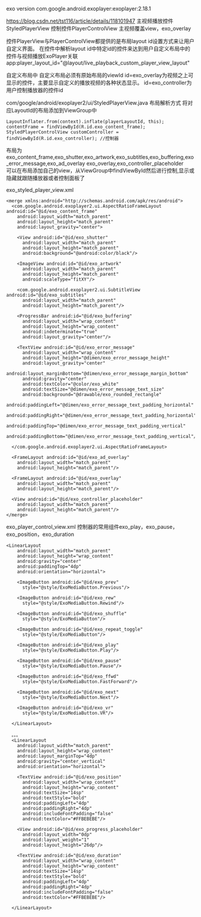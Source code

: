 exo version com.google.android.exoplayer:exoplayer:2.18.1

https://blog.csdn.net/tst116/article/details/118101947
主视频播放控件StyledPlayerView
控制控件PlayerControlView
主视频覆盖view，exo_overlay


控件PlayerView与PlayerControlView都提供的是布局layout id设置方式来让用户自定义界面。
在控件中解析layout id中特定id的控件来达到用户自定义布局中的控件与视频播放ExoPlayer关联
app:player_layout_id="@layout/live_playback_custom_player_view_layout"

自定义布局中  自定义布局必须有原始布局的viewId
id=exo_overlay为视频之上可显示的控件，主要显示自定义的播放视频的各种状态显示。
id=exo_controller为用户控制播放器的控件id


com/google/android/exoplayer2/ui/StyledPlayerView.java
布局解析方式
将对应LayoutId的布局添加到ViewGroup中
```
LayoutInflater.from(context).inflate(playerLayoutId, this);
contentFrame = findViewById(R.id.exo_content_frame);
StyledPlayerControlView customController = findViewById(R.id.exo_controller); //控制器
```
布局为exo_content_frame,exo_shutter,exo_artwork,exo_subtitles,exo_buffering,exo_error_message,exo_ad_overlay
exo_overlay,exo_controller_placeholder    
可以在布局添加自己的view，从ViewGroup中findViewById然后进行控制,显示或隐藏就跟随播放器或者控制面板了

exo_styled_player_view.xml
```
<merge xmlns:android="http://schemas.android.com/apk/res/android">
  <com.google.android.exoplayer2.ui.AspectRatioFrameLayout android:id="@id/exo_content_frame"
    android:layout_width="match_parent"
    android:layout_height="match_parent"
    android:layout_gravity="center">

    <View android:id="@id/exo_shutter"
      android:layout_width="match_parent"
      android:layout_height="match_parent"
      android:background="@android:color/black"/>

    <ImageView android:id="@id/exo_artwork"
      android:layout_width="match_parent"
      android:layout_height="match_parent"
      android:scaleType="fitXY"/>

    <com.google.android.exoplayer2.ui.SubtitleView android:id="@id/exo_subtitles"
      android:layout_width="match_parent"
      android:layout_height="match_parent"/>

    <ProgressBar android:id="@id/exo_buffering"
      android:layout_width="wrap_content"
      android:layout_height="wrap_content"
      android:indeterminate="true"
      android:layout_gravity="center"/>

    <TextView android:id="@id/exo_error_message"
      android:layout_width="wrap_content"
      android:layout_height="@dimen/exo_error_message_height"
      android:layout_gravity="center"
      android:layout_marginBottom="@dimen/exo_error_message_margin_bottom"
      android:gravity="center"
      android:textColor="@color/exo_white"
      android:textSize="@dimen/exo_error_message_text_size"
      android:background="@drawable/exo_rounded_rectangle"
      android:paddingLeft="@dimen/exo_error_message_text_padding_horizontal"
      android:paddingRight="@dimen/exo_error_message_text_padding_horizontal"
      android:paddingTop="@dimen/exo_error_message_text_padding_vertical"
      android:paddingBottom="@dimen/exo_error_message_text_padding_vertical"/>

  </com.google.android.exoplayer2.ui.AspectRatioFrameLayout>

  <FrameLayout android:id="@id/exo_ad_overlay"
    android:layout_width="match_parent"
    android:layout_height="match_parent"/>

  <FrameLayout android:id="@id/exo_overlay"
    android:layout_width="match_parent"
    android:layout_height="match_parent"/>

  <View android:id="@id/exo_controller_placeholder"
    android:layout_width="match_parent"
    android:layout_height="match_parent"/>
</merge>
```


exo_player_control_view.xml
控制器的常用组件exo_play，exo_pause，exo_position，exo_duration  
```
<LinearLayout
    android:layout_width="match_parent"
    android:layout_height="wrap_content"
    android:gravity="center"
    android:paddingTop="4dp"
    android:orientation="horizontal">

    <ImageButton android:id="@id/exo_prev"
      style="@style/ExoMediaButton.Previous"/>

    <ImageButton android:id="@id/exo_rew"
      style="@style/ExoMediaButton.Rewind"/>

    <ImageButton android:id="@id/exo_shuffle"
      style="@style/ExoMediaButton"/>

    <ImageButton android:id="@id/exo_repeat_toggle"
      style="@style/ExoMediaButton"/>

    <ImageButton android:id="@id/exo_play"
      style="@style/ExoMediaButton.Play"/>

    <ImageButton android:id="@id/exo_pause"
      style="@style/ExoMediaButton.Pause"/>

    <ImageButton android:id="@id/exo_ffwd"
      style="@style/ExoMediaButton.FastForward"/>

    <ImageButton android:id="@id/exo_next"
      style="@style/ExoMediaButton.Next"/>

    <ImageButton android:id="@id/exo_vr"
      style="@style/ExoMediaButton.VR"/>

  </LinearLayout>
  
  。。。
  <LinearLayout
    android:layout_width="match_parent"
    android:layout_height="wrap_content"
    android:layout_marginTop="4dp"
    android:gravity="center_vertical"
    android:orientation="horizontal">

    <TextView android:id="@id/exo_position"
      android:layout_width="wrap_content"
      android:layout_height="wrap_content"
      android:textSize="14sp"
      android:textStyle="bold"
      android:paddingLeft="4dp"
      android:paddingRight="4dp"
      android:includeFontPadding="false"
      android:textColor="#FFBEBEBE"/>

    <View android:id="@id/exo_progress_placeholder"
      android:layout_width="0dp"
      android:layout_weight="1"
      android:layout_height="26dp"/>

    <TextView android:id="@id/exo_duration"
      android:layout_width="wrap_content"
      android:layout_height="wrap_content"
      android:textSize="14sp"
      android:textStyle="bold"
      android:paddingLeft="4dp"
      android:paddingRight="4dp"
      android:includeFontPadding="false"
      android:textColor="#FFBEBEBE"/>

  </LinearLayout>
```